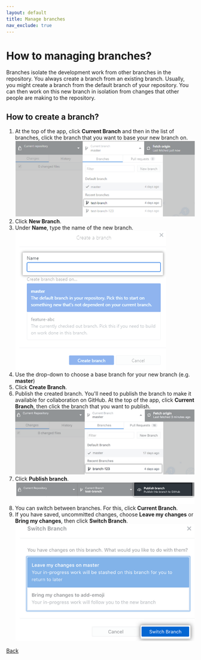 ```yaml
---
layout: default
title: Manage branches
nav_exclude: true
---
```


# How to managing branches?
Branches isolate the development work from other branches in the repository. You always create a branch from an existing branch. Usually, you might create a branch from the default branch of your repository. You can then work on this new branch in isolation from changes that other people are making to the repository.

## How to create a branch?
1. At the top of the app, click **Current Branch** and then in the list of branches, click the branch that you want to base your new branch on.  ![Image](/branch_1.png "branch_1")
2. Click **New Branch**.
3. Under **Name**, type the name of the new branch.  ![Image](/branch_2.png "branch_2")
4. Use the drop-down to choose a base branch for your new branch (e.g. **master**)
5. Click **Create Branch**.
6. Publish the created branch. You'll need to publish the branch to make it available for collaboration on GitHub. At the top of the app, click **Current Branch**, then click the branch that you want to publish.  ![Image](/branch_3.png "branch_3")
7. Click **Publish branch**.  ![Image](/branch_4.png "branch_4")
8. You can switch between branches. For this, click **Current Branch**.
9. If you have saved, uncommitted changes, choose **Leave my changes** or **Bring my changes**, then click **Switch Branch**.  ![Image](/branch_5.png "branch_5")

[Back](./git_github_and_github_desktop.md)
